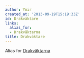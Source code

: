 ```yaml
---
author: Ymir
created_at: '2013-09-19T15:19:33Z'
id: Drakväktare
links:
  alias_for:
  - Drakväktarna
title: Drakväktare
---
```


Alias for [Drakväktarna]

  [Drakväktarna]: Drakväktarna